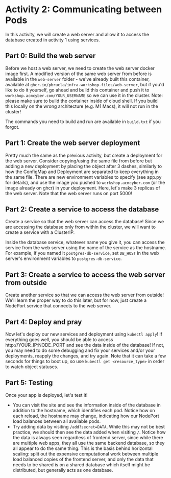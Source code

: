 # Activity 2: Communicating between Pods

In this activity, we will create a web server and allow it to access the database created in activity 1 using services.

## Part 0: Build the web server

Before we host a web server, we need to create the web server docker image first. A modified version of the same web server from before is available in the `web-server` folder - we've already built this container, available at `ghcr.io/pbrucla/infra-workshop-files/web-server`, but if you'd like to do it yourself, go ahead and build this container and push it to `workshop.acmcyber.com/YOUR_USERNAME` so we can use it in the cluster. Note: please make sure to build the container inside of cloud shell. If you build this locally on the wrong architecture (e.g. M1 Macs), it will not run in the cluster!

The commands you need to build and run are available in `build.txt` if you forgot.

## Part 1: Create the web server deployment

Pretty much the same as the previous activity, but create a deployment for the web server. Consider copying/using the same file from before but adding a new deployment by placing the object after 3 dashes, similarly to how the ConfigMap and Deployment are separated to keep everything in the same file. There are new environment variables to specify (see app.py for details), and use the image you pushed to `workshop.acmcyber.com` (or the image already on ghcr) in your deployment. Here, let's make 3 replicas of the web server. Note that the web server runs on port 5000!

## Part 2: Create a service to access the database

Create a service so that the web server can access the database! Since we are accessing the database only from within the cluster, we will want to create a service with a ClusterIP. 

Inside the database service, whatever name you give it, you can access the service from the web server using the name of the service as the hostname. For example, if you named it `postgres-db-service`, set `DB_HOST` in the web server's environment variables to `postgres-db-service`.

## Part 3: Create a service to access the web server from outside

Create another service so that we can access the web server from outside! We'll learn the proper way to do this later, but for now, just create a NodePort service that connects to the web server.

## Part 4: Deploy and pray

Now let's deploy our new services and deployment using `kubectl apply`! If everything goes well, you should be able to access http://YOUR_IP:NODE_PORT and see the data inside of the database! If not, you may need to do some debugging and fix your services and/or your deployments, reapply the changes, and try again. Note that it can take a few seconds for things to boot up, so use `kubectl get <resource_type>` in order to watch object statuses.

## Part 5: Testing

Once your app is deployed, let's test it!
- You can visit the site and see the information inside of the database in addition to the hostname, which identifies each pod. Notice how on each reload, the hostname may change, indicating how our NodePort load balances between all available pods.
- Try adding data by visiting `/add?secret=DATA`. While this may not be best practice, we should then see the data added when visiting `/`. Notice how the data is always seen regardless of frontend server, since while there are multiple web apps, they all use the same backend database, so they all appear to do the same thing. This is the basis behind horizontal scaling: split out the expensive computational work between multiple load balanced copies of the frontend server, and only the data that needs to be shared is on a shared database which itself might be distributed, but generally acts as one database.
